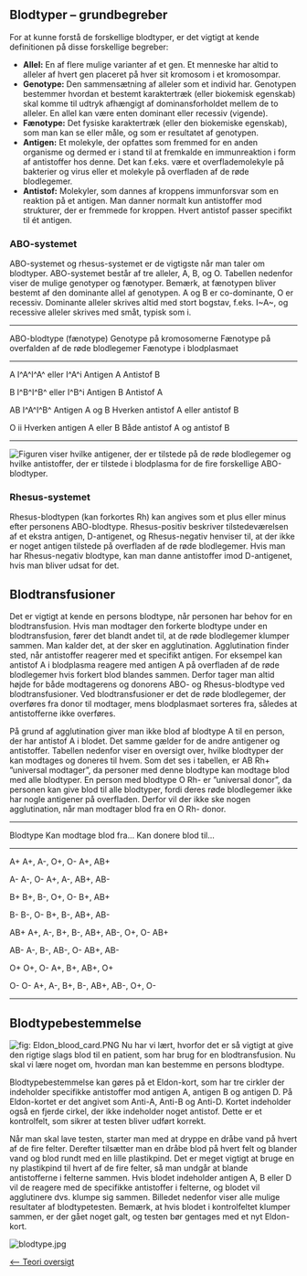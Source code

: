 Blodtyper – grundbegreber
-------------------------

For at kunne forstå de forskellige blodtyper, er det vigtigt at kende
definitionen på disse forskellige begreber:

-   **Allel:** En af flere mulige varianter af et gen. Et menneske har
    altid to alleler af hvert gen placeret på hver sit kromosom i et
    kromosompar.
-   **Genotype:** Den sammensætning af alleler som et individ har.
    Genotypen bestemmer hvordan et bestemt karaktertræk (eller biokemisk
    egenskab) skal komme til udtryk afhængigt af dominansforholdet
    mellem de to alleler. En allel kan være enten dominant eller
    recessiv (vigende).
-   **Fænotype:** Det fysiske karaktertræk (eller den biokemiske
    egenskab), som man kan se eller måle, og som er resultatet af
    genotypen.
-   **Antigen:** Et molekyle, der opfattes som fremmed for en anden
    organisme og dermed er i stand til at fremkalde en immunreaktion i
    form af antistoffer hos denne. Det kan f.eks. være et
    overflademolekyle på bakterier og virus eller et molekyle på
    overfladen af de røde blodlegemer.
-   **Antistof:** Molekyler, som dannes af kroppens immunforsvar som en
    reaktion på et antigen. Man danner normalt kun antistoffer mod
    strukturer, der er fremmede for kroppen. Hvert antistof passer
    specifikt til ét antigen.

### ABO-systemet

ABO-systemet og rhesus-systemet er de vigtigste når man taler om
blodtyper. ABO-systemet består af tre alleler, A, B, og O. Tabellen
nedenfor viser de mulige genotyper og fænotyper. Bemærk, at fænotypen
bliver bestemt af den dominante allel af genotypen. A og B er
co-dominante, O er recessiv. Dominante alleler skrives altid med stort
bogstav, f.eks. I~A~, og recessive alleler skrives med småt, typisk som
i.

  ------------------------------------------------------------------------------------------------------------------------------------------
  ABO-blodtype (fænotype)   Genotype på kromosomerne   Fænotype på overfalden af de røde blodlegemer   Fænotype i blodplasmaet
                                                                                                       
  ------------------------- -------------------------- ----------------------------------------------- -------------------------------------
  A                         I^A^I^A^ eller I^A^i       Antigen A                                       Antistof B
                                                                                                       

  B                         I^B^I^B^ eller I^B^i       Antigen B                                       Antistof A
                                                                                                       

  AB                        I^A^I^B^                   Antigen A og B                                  Hverken antistof A eller antistof B
                                                                                                       

  O                         ii                         Hverken antigen A eller B                       Både antistof A og antistof B
                                                                                                       
  ------------------------------------------------------------------------------------------------------------------------------------------

![Figuren viser hvilke antigener, der er tilstede på de røde blodlegemer
og hvilke antistoffer, der er tilstede i blodplasma for de fire
forskellige
ABO-blodtyper.]( Antigen.jpg "Figuren viser hvilke antigener, der er tilstede på de røde blodlegemer og hvilke antistoffer, der er tilstede i blodplasma for de fire forskellige ABO-blodtyper.")

### Rhesus-systemet

Rhesus-blodtypen (kan forkortes Rh) kan angives som et plus eller minus
efter personens ABO-blodtype. Rhesus-positiv beskriver tilstedeværelsen
af et ekstra antigen, D-antigenet, og Rhesus-negativ henviser til, at
der ikke er noget antigen tilstede på overfladen af de røde blodlegemer.
Hvis man har Rhesus-negativ blodtype, kan man danne antistoffer imod
D-antigenet, hvis man bliver udsat for det.

Blodtransfusioner
-----------------

Det er vigtigt at kende en persons blodtype, når personen har behov for
en blodtransfusion. Hvis man modtager den forkerte blodtype under en
blodtransfusion, fører det blandt andet til, at de røde blodlegemer
klumper sammen. Man kalder det, at der sker en agglutination.
Agglutination finder sted, når antistoffer reagerer med et specifikt
antigen. For eksempel kan antistof A i blodplasma reagere med antigen A
på overfladen af de røde blodlegemer hvis forkert blod blandes sammen.
Derfor tager man altid højde for både modtagerens og donorens ABO- og
Rhesus-blodtype ved blodtransfusioner. Ved blodtransfusioner er det de
røde blodlegemer, der overføres fra donor til modtager, mens
blodplasmaet sorteres fra, således at antistofferne ikke overføres.

På grund af agglutination giver man ikke blod af blodtype A til en
person, der har antistof A i blodet. Det samme gælder for de andre
antigener og antistoffer. Tabellen nedenfor viser en oversigt over,
hvilke blodtyper der kan modtages og doneres til hvem. Som det ses i
tabellen, er AB Rh+ ”universal modtager”, da personer med denne blodtype
kan modtage blod med alle blodtyper. En person med blodtype O Rh- er
”universal donor”, da personen kan give blod til alle blodtyper, fordi
deres røde blodlegemer ikke har nogle antigener på overfladen. Derfor
vil der ikke ske nogen agglutination, når man modtager blod fra en O Rh-
donor.

  --------------------------------------------------------------------------------
  Blodtype   Kan modtage blod fra...            Kan donere blod til...
                                                
  ---------- ---------------------------------- ----------------------------------
  A+         A+, A-, O+, O-                     A+, AB+
                                                

  A-         A-, O-                             A+, A-, AB+, AB-
                                                

  B+         B+, B-, O+, O-                     B+, AB+
                                                

  B-         B-, O-                             B+, B-, AB+, AB-
                                                

  AB+        A+, A-, B+, B-, AB+, AB-, O+, O-   AB+
                                                

  AB-        A-, B-, AB-, O-                    AB+, AB-
                                                

  O+         O+, O-                             A+, B+, AB+, O+
                                                

  O-         O-                                 A+, A-, B+, B-, AB+, AB-, O+, O-
                                                
  --------------------------------------------------------------------------------

Blodtypebestemmelse
-------------------

![]( Eldon_blood_card.PNG "fig: Eldon_blood_card.PNG") Nu har vi lært,
hvorfor det er så vigtigt at give den rigtige slags blod til en patient,
som har brug for en blodtransfusion. Nu skal vi lære noget om, hvordan
man kan bestemme en persons blodtype.

Blodtypebestemmelse kan gøres på et Eldon-kort, som har tre cirkler der
indeholder specifikke antistoffer mod antigen A, antigen B og antigen D.
På Eldon-kortet er det angivet som Anti-A, Anti-B og Anti-D. Kortet
indeholder også en fjerde cirkel, der ikke indeholder noget antistof.
Dette er et kontrolfelt, som sikrer at testen bliver udført korrekt.

Når man skal lave testen, starter man med at dryppe en dråbe vand på
hvert af de fire felter. Derefter tilsætter man en dråbe blod på hvert
felt og blander vand og blod rundt med en lille plastikpind. Det er
meget vigtigt at bruge en ny plastikpind til hvert af de fire felter, så
man undgår at blande antistofferne i felterne sammen. Hvis blodet
indeholder antigen A, B eller D vil de reagere med de specifikke
antistoffer i felterne, og blodet vil agglutinere dvs. klumpe sig
sammen. Billedet nedenfor viser alle mulige resultater af
blodtypetesten. Bemærk, at hvis blodet i kontrolfeltet klumper sammen,
er der gået noget galt, og testen bør gentages med et nyt Eldon-kort.

![]( blodtype.jpg " blodtype.jpg")

[\<-- Teori oversigt](Bio-Kemi "wikilink")

